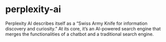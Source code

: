 # perplexity-ai
Perplexity AI describes itself as a “Swiss Army Knife for information discovery and curiosity.” At its core, it’s an AI-powered search engine that merges the functionalities of a chatbot and a traditional search engine.
